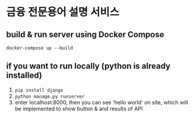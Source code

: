 # 금융 전문용어 설명 서비스

## build & run server using Docker Compose
```
docker-compose up --build
```

## if you want to run locally (python is already installed)

1. ```pip install django```
2. ```python manage.py runserver```
3. enter localhost:8000, then you can see 'hello world' on site, which will be implemented to show button & and results of API
